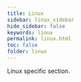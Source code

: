```yaml
---
title: Linux
sidebar: linux_sidebar
hide_sidebar: false
keywords: linux
permalink: linux.html
toc: false
folder: linux
---
```


Linux specific section.
